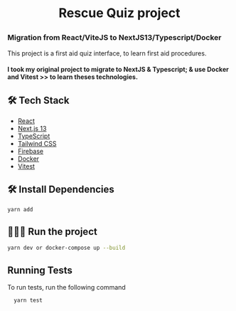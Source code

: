 # <p align="center">Rescue Quiz project </p>
### Migration from React/ViteJS to NextJS13/Typescript/Docker 
  
This project is a first aid quiz interface, to learn first aid procedures.
#### I took my original project to migrate to NextJS & Typescript; & use Docker and Vitest >> to learn theses technologies. 


## 🛠️ Tech Stack
- [React](https://reactjs.org/)
- [Next.js 13](https://nextjs.org/)
- [TypeScript](https://www.typescriptlang.org/)
- [Tailwind CSS](https://tailwindcss.com/)
- [Firebase](https://firebase.google.com/)
- [Docker](https://www.docker.com/)
- [Vitest](https://vitest.dev/)
        

## 🛠️ Install Dependencies    
```bash
yarn add
```


## 🧑🏻‍💻 Run the project
```bash
yarn dev or docker-compose up --build

```

## Running Tests

To run tests, run the following command

```bash
  yarn test
```
        